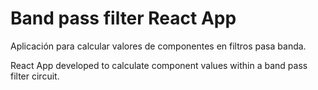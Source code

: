 # Band pass filter React App

Aplicación para calcular valores de componentes en filtros pasa banda.

React App developed to calculate component values within a band pass filter circuit.
